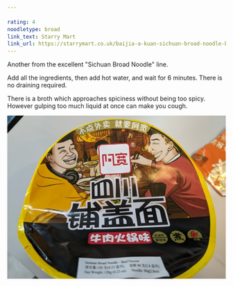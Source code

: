 ```yaml
---

rating: 4
noodletype: broad
link_text: Starry Mart
link_url: https://starrymart.co.uk/baijia-a-kuan-sichuan-broad-noodle-beef-flavour-110g.html
---
```


Another from the excellent "Sichuan Broad Noodle" line.  

Add all the ingredients, then add hot water, and wait for 6 minutes.  There is no draining required.  

There is a broth which approaches spiciness without being too spicy.  However gulping too much liquid at once can make you cough.  



![Baijia A-kuan Sichuan Broad Noodle Beef Flavour](images/010.jpg)